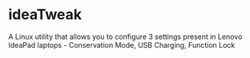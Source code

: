 # ideaTweak
A Linux utility that allows you to configure 3 settings present in Lenovo IdeaPad laptops - Conservation Mode, USB Charging, Function Lock
